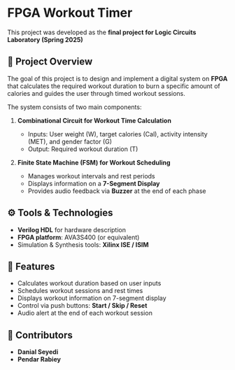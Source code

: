 # FPGA Workout Timer

This project was developed as the **final project for Logic Circuits Laboratory (Spring 2025)**

## 📌 Project Overview
The goal of this project is to design and implement a digital system on **FPGA** that calculates the required workout duration to burn a specific amount of calories and guides the user through timed workout sessions.

The system consists of two main components:

1. **Combinational Circuit for Workout Time Calculation**
   - Inputs: User weight (W), target calories (Cal), activity intensity (MET), and gender factor (G)
   - Output: Required workout duration (T)

2. **Finite State Machine (FSM) for Workout Scheduling**
   - Manages workout intervals and rest periods
   - Displays information on a **7-Segment Display**
   - Provides audio feedback via **Buzzer** at the end of each phase

## ⚙️ Tools & Technologies
- **Verilog HDL** for hardware description  
- **FPGA platform**: AVA3S400 (or equivalent)  
- Simulation & Synthesis tools: **Xilinx ISE / ISIM**  

## 🚀 Features
- Calculates workout duration based on user inputs  
- Schedules workout sessions and rest times  
- Displays workout information on 7-segment display  
- Control via push buttons: **Start / Skip / Reset**  
- Audio alert at the end of each workout session  

## 👥 Contributors
- **Danial Seyedi**  
- **Pendar Rabiey**  
